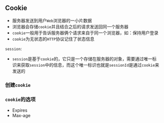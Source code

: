 ## Cookie

* 服务器发送到用户`Web`浏览器的一小片数据
* 浏览器会存储`cookie`并且结合之后的请求发送回同一个服务器
* `cookie`一般用于告诉服务器俩个请求来自于同一个浏览器，如：保持用户登录
* `cookie`为无状态的`HTTP`协议记住了状态信息

`session`:

* `session`是基于`cookie`的，它只是一个存储在服务器的对象，需要通过唯一标识来获取`session`中的信息，而这个唯一标识也就是`sessionId`是通过`cookie`来发送的

### 创建`cookie`

### `cookie`的选项
* Expires
* Max-age
